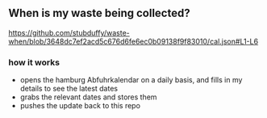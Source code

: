 ## When is my waste being collected?
  https://github.com/stubduffy/waste-when/blob/3648dc7ef2acd5c676d6fe6ec0b09138f9f83010/cal.json#L1-L6
  
  ### how it works
  - opens the hamburg Abfuhrkalendar on a daily basis, and fills in my details to see the latest dates
  - grabs the relevant dates and stores them
  - pushes the update back to this repo
  
